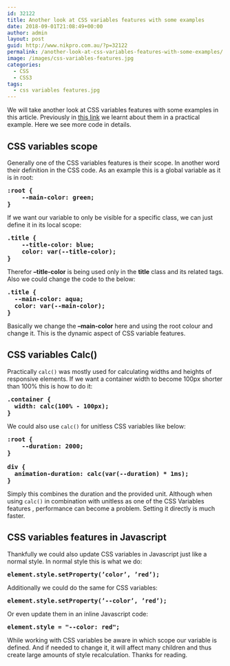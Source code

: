 ```yaml
---
id: 32122
title: Another look at CSS variables features with some examples
date: 2018-09-01T21:08:49+00:00
author: admin
layout: post
guid: http://www.nikpro.com.au/?p=32122
permalink: /another-look-at-css-variables-features-with-some-examples/
image: /images/css-variables-features.jpg
categories:
  - CSS
  - CSS3
tags:
  - css variables features.jpg
---
```

We will take another look at CSS variables features with some examples in this article. Previously in [this link](http://www.nikpro.com.au/how-to-update-css-variables-using-javascript-with-examples/) we learnt about them in a practical example. Here we see more code in details.

## CSS variables scope

Generally one of the CSS variables features is their scope. In another word their definition in the CSS code. As an example this is a global variable as it is in root:

<pre class="wp-block-preformatted"><strong>:root {
	--main-color: green;
}</strong></pre>

If we want our variable to only be visible for a specific class, we can just define it in its local scope:

<pre class="wp-block-preformatted"><strong>.title {
	--title-color: blue;
	color: var(--title-color);
}</strong></pre>

Therefor **&#8211;title-color** is being used only in the **title** class and its related tags. Also we could change the code to the below:

<pre class="wp-block-preformatted"><strong>.title {
  --main-color: aqua;
  color: var(--main-color);
}</strong></pre>

Basically we change the **&#8211;main-color** here and using the root colour and change it. This is the dynamic aspect of CSS variable features.

## CSS variables Calc() 

Practically `calc()` was mostly used for calculating widths and heights of responsive elements. If we want a container width to become 100px shorter than 100% this is how to do it:

<pre class="wp-block-preformatted"><strong>.container {
  width: calc(100% - 100px);
}</strong></pre>

We could also use `calc()` for unitless CSS variables like below:

<pre class="wp-block-preformatted"><strong>:root {
	--duration: 2000;
}

div {
  animation-duration: calc(var(--duration) * 1ms);
}</strong></pre>

Simply this combines the duration and the provided unit. Although when using `calc()` in combination with unitless as one of the CSS Variables features , performance can become a problem. Setting it directly is much faster.

## CSS variables features in Javascript

Thankfully we could also update CSS variables in Javascript just like a normal style. In normal style this is what we do:

<pre class="wp-block-preformatted"><strong>element.style.setProperty(’color’, ’red’);</strong><br /></pre>

Additionally we could do the same for CSS variables:

<pre class="wp-block-preformatted"><strong>element.style.setProperty(’--color’, ’red’);</strong> </pre>

Or even update them in an inline Javascript code:

<pre class="wp-block-preformatted"><strong>element.style = "--color: red";</strong></pre>

While working with CSS variables be aware in which scope our variable is defined. And if needed to change it, it will affect many children and thus create large amounts of style recalculation. Thanks for reading.